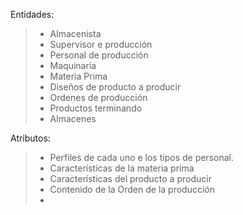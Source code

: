 Entidades:
> - Almacenista
> - Supervisor e producción
> - Personal de producción
> - Maquinaria
> - Materia Prima
> - Diseños de producto a producir
> - Ordenes de producción
> - Productos terminando
> - Almacenes

Atributos:
> - Perfiles de cada uno e los tipos de personal.
> - Características de la materia prima
> - Características del producto a producir
> - Contenido de la Orden de la producción
> -